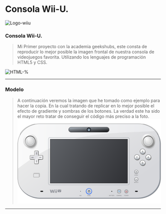 # Consola Wii-U. 
![Logo-wiiu](http://vignette1.wikia.nocookie.net/fantendo/images/e/e6/Wii_u.png/revision/latest?cb=20110813111917)

### Consola Wii-U.
> Mi Primer proyecto con la academia geekshubs, este consta de reproducir  lo mejor posible la imagen frontal de nuestra consola de videojuegos favorita. Utilizando los lenguajes de programación HTML5 y CSS.

![HTML-%](https://img1.freepng.es/20180503/ygq/kisspng-web-development-html-css3-the-ohana-code-logo-2cpaper-projection-shaded_1660937-html-dropdown-js-5aebd562e66d85.8124523515254050269438.jpg)
***

### Modelo 
>A continuación veremos la imagen que he tomado como ejemplo para hacer la copia. En la cual tratando de replicar en lo mejor posible el efecto de gradiente y sombras de los botones. La verdad este ha sido el mayor reto tratar de conseguir el código más preciso a la foto.
![ejemplo](https://raw.githubusercontent.com/CarlosRQuinteroM/Proyecto-1VideoConsola/master/img/1200px-Wii_U_controller_illustration.svg.png)
***